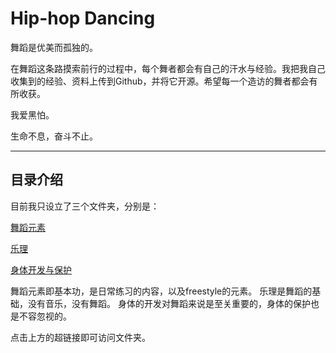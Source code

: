 # Hip-hop Dancing

舞蹈是优美而孤独的。

在舞蹈这条路摸索前行的过程中，每个舞者都会有自己的汗水与经验。我把我自己收集到的经验、资料上传到Github，并将它开源。希望每一个造访的舞者都会有所收获。

我爱黑怕。

生命不息，奋斗不止。

---
## 目录介绍

目前我只设立了三个文件夹，分别是：

[舞蹈元素](https://github.com/GaigeY/Hip-hop-Dancing/tree/master/舞蹈元素)

[乐理](https://github.com/GaigeY/Hip-hop-Dancing/tree/master/乐理)

[身体开发与保护](https://github.com/GaigeY/Hip-hop-Dancing/tree/master/身体开发与保护)

舞蹈元素即基本功，是日常练习的内容，以及freestyle的元素。
乐理是舞蹈的基础，没有音乐，没有舞蹈。
身体的开发对舞蹈来说是至关重要的，身体的保护也是不容忽视的。

点击上方的超链接即可访问文件夹。
